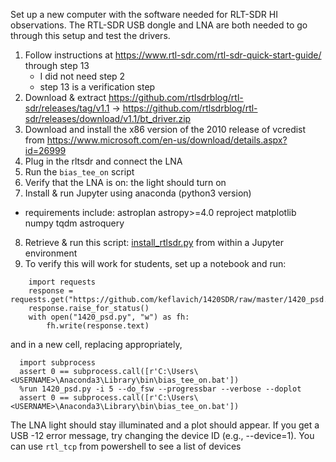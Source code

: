 Set up a new computer with the software needed for RLT-SDR HI observations.  The RTL-SDR USB dongle and LNA are both needed to go through this setup and test the drivers.

1. Follow instructions at https://www.rtl-sdr.com/rtl-sdr-quick-start-guide/ through step 13
   * I did not need step 2
   * step 13 is a verification step
2. Download & extract https://github.com/rtlsdrblog/rtl-sdr/releases/tag/v1.1 -> https://github.com/rtlsdrblog/rtl-sdr/releases/download/v1.1/bt_driver.zip
3. Download and install the x86 version of the 2010 release of vcredist from https://www.microsoft.com/en-us/download/details.aspx?id=26999
4. Plug in the rltsdr and connect the LNA
5. Run the `bias_tee_on` script
6. Verify that the LNA is on: the light should turn on
7. Install & run Jupyter using anaconda (python3 version)
 * requirements include:
    astroplan
    astropy>=4.0
    reproject
    matplotlib
    numpy
    tqdm
    astroquery
8. Retrieve & run this script: [install_rtlsdr.py](install_rtlsdr.py) from within a Jupyter environment
9. To verify this will work for students, set up a notebook and run:

```
    import requests
    response = requests.get("https://github.com/keflavich/1420SDR/raw/master/1420_psd.py")
    response.raise_for_status()
    with open("1420_psd.py", "w") as fh:
        fh.write(response.text)
```

and in a new cell, replacing <USERNAME> appropriately,

```
  import subprocess
  assert 0 == subprocess.call([r'C:\Users\<USERNAME>\Anaconda3\Library\bin\bias_tee_on.bat'])
  %run 1420_psd.py -i 5 --do_fsw --progressbar --verbose --doplot
  assert 0 == subprocess.call([r'C:\Users\<USERNAME>\Anaconda3\Library\bin\bias_tee_on.bat'])
```

The LNA light should stay illuminated and a plot should appear.
If you get a USB -12 error message, try changing the device ID (e.g., --device=1).
You can use `rtl_tcp` from powershell to see a list of devices
